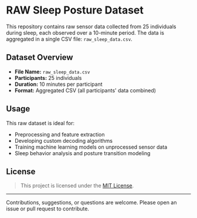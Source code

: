 # RAW Sleep Posture Dataset

This repository contains raw sensor data collected from 25 individuals during sleep, each observed over a 10-minute period. The data is aggregated in a single CSV file: `raw_sleep_data.csv`.

## Dataset Overview

- **File Name:** `raw_sleep_data.csv`
- **Participants:** 25 individuals
- **Duration:** 10 minutes per participant
- **Format:** Aggregated CSV (all participants' data combined)

## Usage

This raw dataset is ideal for:

- Preprocessing and feature extraction
- Developing custom decoding algorithms
- Training machine learning models on unprocessed sensor data
- Sleep behavior analysis and posture transition modeling

## License

> This project is licensed under the [MIT License](LICENSE).

---

Contributions, suggestions, or questions are welcome. Please open an issue or pull request to contribute.

